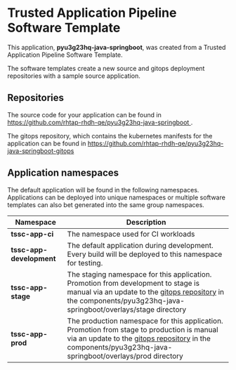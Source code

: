 # Trusted Application Pipeline Software Template

This application, **pyu3g23hq-java-springboot**, was created from a Trusted Application Pipeline Software Template.

The software templates create a new source and gitops deployment repositories with a sample source application. 

## Repositories

The source code for your application can be found in [https://github.com/rhtap-rhdh-qe/pyu3g23hq-java-springboot ](https://github.com/rhtap-rhdh-qe/pyu3g23hq-java-springboot ).
 
The gitops repository, which contains the kubernetes manifests for the application can be found in 
[https://github.com/rhtap-rhdh-qe/pyu3g23hq-java-springboot-gitops ](https://github.com/rhtap-rhdh-qe/pyu3g23hq-java-springboot-gitops ) 

## Application namespaces 

The default application will be found in the following namespaces. Applications can be deployed into unique namespaces or multiple software templates can also bet generated into the same group namespaces.  

|  Namespace   |  Description   |  
| -------- | -------- |
| **tssc-app-ci** | The namespace used for CI workloads |
| **tssc-app-development** | The default application during development. Every build will be deployed to this namespace for testing. |
| **tssc-app-stage** | The staging namespace for this application. Promotion from development to stage is manual via an update to the [gitops repository](https://github.com/rhtap-rhdh-qe/pyu3g23hq-java-springboot-gitops ) in the components/pyu3g23hq-java-springboot/overlays/stage directory |
| **tssc-app-prod** | The production namespace for this application. Promotion from stage to production is manual via an update to the [gitops repository](https://github.com/rhtap-rhdh-qe/pyu3g23hq-java-springboot-gitops ) in the components/pyu3g23hq-java-springboot/overlays/prod directory |